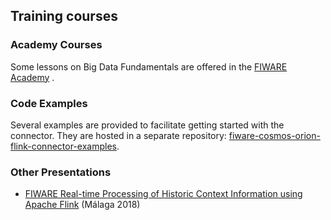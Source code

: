 ## Training courses
### Academy Courses
Some lessons on Big Data Fundamentals are offered in the [FIWARE Academy](https://fiware-academy.readthedocs.io/en/latest/processing/cosmos/) .

### Code Examples
Several examples are provided to facilitate getting started with the connector. They are hosted in a separate repository:   [fiware-cosmos-orion-flink-connector-examples](https://github.com/ging/fiware-cosmos-orion-flink-connector-examples).

### Other Presentations
-  [FIWARE Real-time Processing of Historic Context Information using Apache Flink](https://www.slideshare.net/mobile/FI-WARE/fiware-global-summit-fiware-orion-flink-connector) (Málaga 2018)
